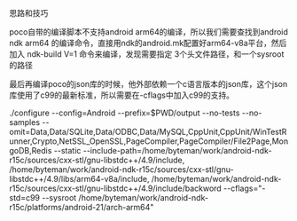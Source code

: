 思路和技巧

poco自带的编译脚本不支持android arm64的编译，所以我们需要查找到android ndk arm64 的编译命令，直接用ndk的android.mk配置好arm64-v8a平台，然后加入
ndk-build V=1 命令来编译，发现需要指定 3个头文件路径，和一个sysroot的路径

最后再编译poco的json库的时候，他外部依赖一个c语言版本的json库，这个json库使用了c99的最新标准，所以需要在-cflags中加入c99的支持。


./configure --config=Android --prefix=$PWD/output --no-tests --no-samples 
	--omit=Data,Data/SQLite,Data/ODBC,Data/MySQL,CppUnit,CppUnit/WinTestRunner,Crypto,NetSSL_OpenSSL,PageCompiler,PageCompiler/File2Page,MongoDB,Redis 
	--static 
	--include-path=/home/byteman/work/android-ndk-r15c/sources/cxx-stl/gnu-libstdc++/4.9/include,
	/home/byteman/work/android-ndk-r15c/sources/cxx-stl/gnu-libstdc++/4.9/libs/arm64-v8a/include,
	/home/byteman/work/android-ndk-r15c/sources/cxx-stl/gnu-libstdc++/4.9/include/backword 
	--cflags="-std=c99 --sysroot /home/byteman/work/android-ndk-r15c/platforms/android-21/arch-arm64" 